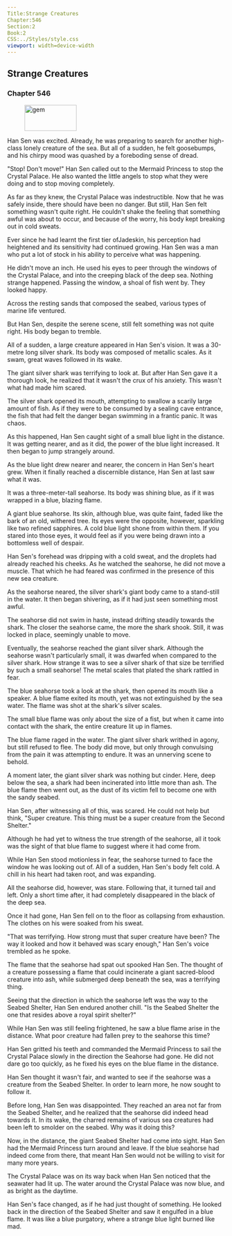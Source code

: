 ```yaml
---
Title:Strange Creatures 
Chapter:546 
Section:2 
Book:2 
CSS:../Styles/style.css 
viewport: width=device-width
---
```

  
## Strange Creatures
### Chapter 546
  
<figure>
	<img src="../Images/gem.gif" alt="gem" id="gem" width="120" height="60" />
</figure>
  

  
Han Sen was excited. Already, he was preparing to search for another high-class lonely creature of the sea. But all of a sudden, he felt goosebumps, and his chirpy mood was quashed by a foreboding sense of dread.

"Stop! Don't move!" Han Sen called out to the Mermaid Princess to stop the Crystal Palace. He also wanted the little angels to stop what they were doing and to stop moving completely.

As far as they knew, the Crystal Palace was indestructible. Now that he was safely inside, there should have been no danger. But still, Han Sen felt something wasn't quite right. He couldn't shake the feeling that something awful was about to occur, and because of the worry, his body kept breaking out in cold sweats.

Ever since he had learnt the first tier ofJadeskin, his perception had heightened and its sensitivity had continued growing. Han Sen was a man who put a lot of stock in his ability to perceive what was happening.

He didn't move an inch. He used his eyes to peer through the windows of the Crystal Palace, and into the creeping black of the deep sea. Nothing strange happened. Passing the window, a shoal of fish went by. They looked happy.

Across the resting sands that composed the seabed, various types of marine life ventured.

But Han Sen, despite the serene scene, still felt something was not quite right. His body began to tremble.

All of a sudden, a large creature appeared in Han Sen's vision. It was a 30-metre long silver shark. Its body was composed of metallic scales. As it swam, great waves followed in its wake.

The giant silver shark was terrifying to look at. But after Han Sen gave it a thorough look, he realized that it wasn't the crux of his anxiety. This wasn't what had made him scared.

The silver shark opened its mouth, attempting to swallow a scarily large amount of fish. As if they were to be consumed by a sealing cave entrance, the fish that had felt the danger began swimming in a frantic panic. It was chaos.

As this happened, Han Sen caught sight of a small blue light in the distance. It was getting nearer, and as it did, the power of the blue light increased. It then began to jump strangely around.

As the blue light drew nearer and nearer, the concern in Han Sen's heart grew. When it finally reached a discernible distance, Han Sen at last saw what it was.

It was a three-meter-tall seahorse. Its body was shining blue, as if it was wrapped in a blue, blazing flame.

A giant blue seahorse. Its skin, although blue, was quite faint, faded like the bark of an old, withered tree. Its eyes were the opposite, however, sparkling like two refined sapphires. A cold blue light shone from within them. If you stared into those eyes, it would feel as if you were being drawn into a bottomless well of despair.

Han Sen's forehead was dripping with a cold sweat, and the droplets had already reached his cheeks. As he watched the seahorse, he did not move a muscle. That which he had feared was confirmed in the presence of this new sea creature.

As the seahorse neared, the silver shark's giant body came to a stand-still in the water. It then began shivering, as if it had just seen something most awful.

The seahorse did not swim in haste, instead drifting steadily towards the shark. The closer the seahorse came, the more the shark shook. Still, it was locked in place, seemingly unable to move.

Eventually, the seahorse reached the giant silver shark. Although the seahorse wasn't particularly small, it was dwarfed when compared to the silver shark. How strange it was to see a silver shark of that size be terrified by such a small seahorse! The metal scales that plated the shark rattled in fear.

The blue seahorse took a look at the shark, then opened its mouth like a speaker. A blue flame exited its mouth, yet was not extinguished by the sea water. The flame was shot at the shark's silver scales.

The small blue flame was only about the size of a fist, but when it came into contact with the shark, the entire creature lit up in flames.

The blue flame raged in the water. The giant silver shark writhed in agony, but still refused to flee. The body did move, but only through convulsing from the pain it was attempting to endure. It was an unnerving scene to behold.

A moment later, the giant silver shark was nothing but cinder. Here, deep below the sea, a shark had been incinerated into little more than ash. The blue flame then went out, as the dust of its victim fell to become one with the sandy seabed.

Han Sen, after witnessing all of this, was scared. He could not help but think, "Super creature. This thing must be a super creature from the Second Shelter."

Although he had yet to witness the true strength of the seahorse, all it took was the sight of that blue flame to suggest where it had come from.

While Han Sen stood motionless in fear, the seahorse turned to face the window he was looking out of. All of a sudden, Han Sen's body felt cold. A chill in his heart had taken root, and was expanding.

All the seahorse did, however, was stare. Following that, it turned tail and left. Only a short time after, it had completely disappeared in the black of the deep sea.

Once it had gone, Han Sen fell on to the floor as collapsing from exhaustion. The clothes on his were soaked from his sweat.

"That was terrifying. How strong must that super creature have been? The way it looked and how it behaved was scary enough," Han Sen's voice trembled as he spoke.

The flame that the seahorse had spat out spooked Han Sen. The thought of a creature possessing a flame that could incinerate a giant sacred-blood creature into ash, while submerged deep beneath the sea, was a terrifying thing.

Seeing that the direction in which the seahorse left was the way to the Seabed Shelter, Han Sen endured another chill. "Is the Seabed Shelter the one that resides above a royal spirit shelter?"

While Han Sen was still feeling frightened, he saw a blue flame arise in the distance. What poor creature had fallen prey to the seahorse this time?

Han Sen gritted his teeth and commanded the Mermaid Princess to sail the Crystal Palace slowly in the direction the Seahorse had gone. He did not dare go too quickly, as he fixed his eyes on the blue flame in the distance.

Han Sen thought it wasn't fair, and wanted to see if the seahorse was a creature from the Seabed Shelter. In order to learn more, he now sought to follow it.

Before long, Han Sen was disappointed. They reached an area not far from the Seabed Shelter, and he realized that the seahorse did indeed head towards it. In its wake, the charred remains of various sea creatures had been left to smolder on the seabed. Why was it doing this?

Now, in the distance, the giant Seabed Shelter had come into sight. Han Sen had the Mermaid Princess turn around and leave. If the blue seahorse had indeed come from there, that meant Han Sen would not be willing to visit for many more years.

The Crystal Palace was on its way back when Han Sen noticed that the seawater had lit up. The water around the Crystal Palace was now blue, and as bright as the daytime.

Han Sen's face changed, as if he had just thought of something. He looked back in the direction of the Seabed Shelter and saw it engulfed in a blue flame. It was like a blue purgatory, where a strange blue light burned like mad.